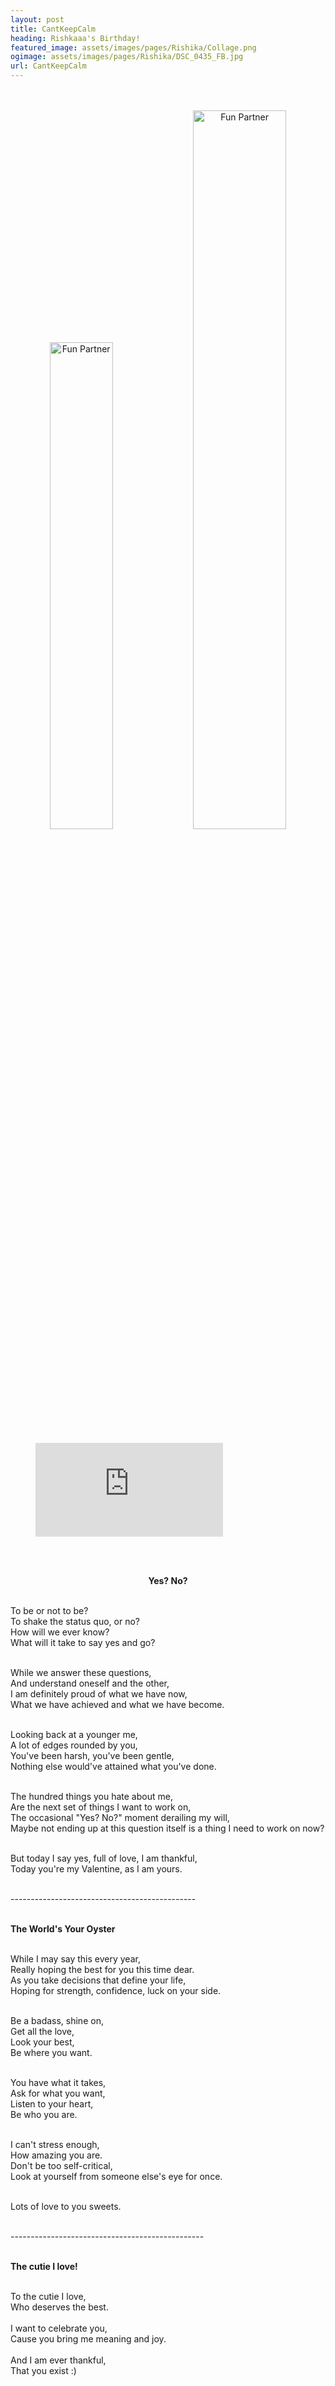 ```yaml
---
layout: post
title: CantKeepCalm
heading: Rishkaaa's Birthday!
featured_image: assets/images/pages/Rishika/Collage.png
ogimage: assets/images/pages/Rishika/DSC_0435_FB.jpg
url: CantKeepCalm
---
```


<div class="powr-birthday-countdown" id="27ebaf78_1604053080"></div><script src="https://www.powr.io/powr.js?platform=html"></script>
<p align="center">
<br><br>
<img src="assets/images/pages/Rishika/DSC_0046 (1)_1.jpg" width="44.7%" alt="Fun Partner"> <img src="assets/images/pages/Rishika/DSC_0046_1.jpg" width="54.3%" alt="Fun Partner">
<figure class="video_container">
<iframe src="https://www.youtube.com/embed/Y8QKjcn2iGQ" frameborder="0" allowfullscreen="true"> </iframe>
</figure>
<br><br></p>
<p align="center">
<strong>Yes? No?</strong><br><br>

To be or not to be?<br>
To shake the status quo, or no?<br>
How will we ever know?<br>
What will it take to say yes and go?<br><br>

While we answer these questions,<br>
And understand oneself and the other,<br>
I am definitely proud of what we have now,<br>
What we have achieved and what we have become.<br><br>

Looking back at a younger me,<br>
A lot of edges rounded by you,<br>
You've been harsh, you've been gentle,<br>
Nothing else would've attained what you've done.<br><br>

The hundred things you hate about me,<br>
Are the next set of things I want to work on,<br>
The occasional "Yes? No?" moment derailing my will,<br>
Maybe not ending up at this question itself is a thing I need to work on now?<br><br>

But today I say yes, full of love, I am thankful,<br>
Today you're my Valentine, as I am yours.<br><br>

----------------------------------------------<br><br>

<strong>The World's Your Oyster</strong><br><br>

While I may say this every year,<br>
Really hoping the best for you this time dear.<br>
As you take decisions that define your life,<br>
Hoping for strength, confidence, luck on your side.<br><br>

Be a badass, shine on,<br>
Get all the love,<br>
Look your best,<br>
Be where you want.<br><br>

You have what it takes,<br>
Ask for what you want,<br>
Listen to your heart,<br>
Be who you are.<br><br>

I can't stress enough,<br>
How amazing you are.<br>
Don't be too self-critical,<br>
Look at yourself from someone else's eye for once.<br><br>

Lots of love to you sweets.<br><br>

------------------------------------------------<br><br>

<strong>The cutie I love!</strong><br><br>

To the cutie I love,<br>
Who deserves the best.<br><br>
I want to celebrate you,<br>
Cause you bring me meaning and joy.<br><br>
And I am ever thankful,<br>
That you exist :)
</p><br><br><br><br><br><br>
